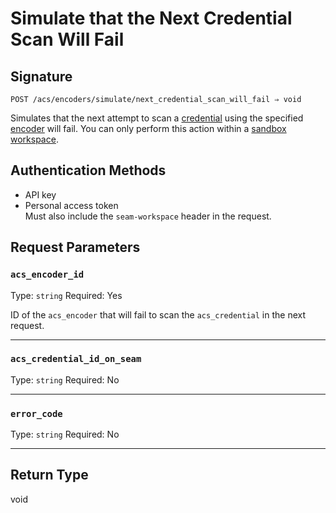 # Simulate that the Next Credential Scan Will Fail

## Signature
```
POST /acs/encoders/simulate/next_credential_scan_will_fail ⇒ void
```

Simulates that the next attempt to scan a [credential](../../../../capability-guides/access-systems/managing-credentials.md) using the specified [encoder](../../../../capability-guides/access-systems/working-with-card-encoders-and-scanners/README.md) will fail. You can only perform this action within a [sandbox workspace](../../../../core-concepts/workspaces/README.md#sandbox-workspaces).

## Authentication Methods

- API key
- Personal access token
  <br>Must also include the `seam-workspace` header in the request.

## Request Parameters

### `acs_encoder_id`

Type: `string`
Required: Yes

ID of the `acs_encoder` that will fail to scan the `acs_credential` in the next request.

***

### `acs_credential_id_on_seam`

Type: `string`
Required: No



***

### `error_code`

Type: `string`
Required: No



***

## Return Type

void
